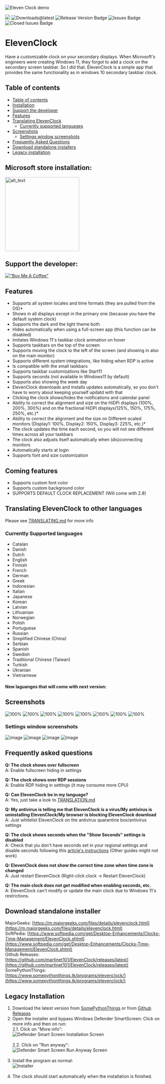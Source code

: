 ![Eleven Clock demo](https://raw.githubusercontent.com/martinet101/ElevenClock/master/media/banner.webp)
<br>
<!--![Downloads Badge](https://img.shields.io/github/downloads/martinet101/ElevenClock/total.svg?style=for-the-badge)-->
[![](https://img.shields.io/github/downloads/martinet101/ElevenClock/2.7/total?style=for-the-badge)]() 
![Downloads@latest](https://img.shields.io/github/downloads/martinet101/ElevenClock/latest/total?style=for-the-badge)
![Release Version Badge](https://img.shields.io/github/v/release/martinet101/ElevenClock?style=for-the-badge)
![Issues Badge](https://img.shields.io/github/issues/martinet101/ElevenClock?style=for-the-badge)
![Closed Issues Badge](https://img.shields.io/github/issues-closed/martinet101/ElevenClock?color=%238256d0&style=for-the-badge)
# ElevenClock


<!--
![Downloads Badge](https://img.shields.io/github/downloads/martinet101/ElevenClock/total.svg?style=for-the-badge)
![Downloads@latest](https://img.shields.io/github/downloads/martinet101/ElevenClock/latest/total?style=for-the-badge)
![Release Version Badge](https://img.shields.io/github/v/release/martinet101/ElevenClock?style=for-the-badge)
![Forks](https://img.shields.io/github/forks/martinet101/ElevenClock?color=yellow&style=for-the-badge)
![Stars](https://img.shields.io/github/stars/martinet101/ElevenClock?color=yellow&style=for-the-badge)
<br>
![Issues Badge](https://img.shields.io/github/issues/martinet101/ElevenClock?style=for-the-badge)
![Closed Issues Badge](https://img.shields.io/github/issues-closed/martinet101/ElevenClock?color=%238256d0&style=for-the-badge)
![PRs Badge](https://img.shields.io/github/issues-pr/martinet101/ElevenClock?style=for-the-badge)
![Closed PRs Badge]( https://img.shields.io/github/issues-pr-closed/martinet101/ElevenClock?color=%238256d0&style=for-the-badge)

-->

Have a customizable clock on your secondary displays. When Microsoft's engineers were creating Windows 11, they forgot to add a clock on the secondary screen taskbar. So I did that. ElevenClock is a simple app that provides the same functionality as in windows 10 secondary taskbar clock.

## Table of contents
 - [Table of contents](#table-of-contents)
 - [Installation](#microsoft-store-installation)
 - [Support the developer](#support-the-developer)
 - [Features](#features)
 - [Translating ElevenClock](#translating-elevenclock-to-other-languages)
   - [Currently supported languages](#currently-supported-languages)
 - [Screenshots](#screenshots)
   - [Settings window screenshots](#settings-window-screenshots)
 - [Frequently Asked Questions](#frequently-asked-questions)
 - [Download standalone installers](#download-standalone-installer)
 - [Legacy installation](#legacy-installation)

## Microsoft store installation:

[<img alt="alt_text" width="240px" src="https://upload.wikimedia.org/wikipedia/commons/f/f7/Get_it_from_Microsoft_Badge.svg" href=""/>](https://somepythonthings.tk/redirect/?elevenclockstore)

## Support the developer:

[!["Buy Me A Coffee"](https://www.buymeacoffee.com/assets/img/custom_images/orange_img.png)](https://ko-fi.com/martinet101)
<br>



## Features

- Supports all system locales and time formats (they are pulled from the OS)*
- Shows in all displays except in the primary one (because you have the default system clock)
- Supports the dark and the light theme both
- Hides automatically when using a full-screen app (this function can be disabled)
- Imitates Windows 11's taskbar clock animation on hover
- Supports taskbars on the top of the screen
- Supports moving the clock to the left of the screen (and showing in also on the main monitor)
- Supports different system integrations, like hiding when RDP is active
- Is compatible with the small taskbars
- Supports taskbar customizations like Start11
- Supports seconds (not available in Windows11 by default)
- Supports also showing the week day
- ElevenClock downloads and installs updates automatically, so you don't have to worry about keeping yourself updatd with that
- Clicking the clock shows/hides the notifications and calendar panel
- Ability to correct the alignment and size on the HiDPi displays (100%, 200%, 300%) and on the fractional HiDPI displays(125%, 150%, 175%, 250%, etc.)*
- Ability to correct the alignment and the size on Different-scaled monitors (Display1: 100%, Display2: 150%, Display3: 225%, etc.)*
- The clock updates the time each second, so you will not see different times across all your taskbars
- The clock also adjusts itself automatically when (dis)connecting monitors
- Automatically starts at login
- Supports font and size customization

## Coming features 
- Supports custom font color
- Supports custom background color
- SUPPORTS DEFAULT CLOCK REPLACEMENT (Will come with 2.8)

## Translating ElevenClock to other languages
 Please see [TRANSLATING.md](https://github.com/martinet101/ElevenClock/blob/main/TRANSLATION.md) for more info


### Currently Supported languages
 - Catalan
 - Danish
 - Dutch
 - English
 - Finnish
 - French
 - German
 - Greek
 - Indonesian
 - Italian
 - Japanese
 - Korean
 - Latvian
 - Lithuanian
 - Norwegian
 - Polish
 - Portuguese 
 - Russian
 - Simplified Chinese (China)
 - Serbian
 - Spanish
 - Swedish
 - Traditional Chinese (Taiwan)
 - Turkish
 - Ukranian
 - Vietnamese

#### New laguanges that will come with next version:

## Screenshots

![100%](https://github.com/martinet101/ElevenClock/blob/main/media/img2.webp?raw=true)
![100%](https://github.com/martinet101/ElevenClock/blob/main/media/img3.webp?raw=true)
![100%](https://github.com/martinet101/ElevenClock/blob/main/media/img4.webp?raw=true)
![100%](https://github.com/martinet101/ElevenClock/blob/main/media/img5.webp?raw=true)
![100%](https://github.com/martinet101/ElevenClock/blob/main/media/img6.webp?raw=true)
![100%](https://github.com/martinet101/ElevenClock/blob/main/media/img7.webp?raw=true)
![100%](https://github.com/martinet101/ElevenClock/blob/main/media/img8.webp?raw=true)
![100%](https://github.com/martinet101/ElevenClock/blob/main/media/img9.webp?raw=true)

### Settings window screenshots
![image](https://user-images.githubusercontent.com/53119851/143274707-f7bc549c-de11-4745-b3b5-2e7b4b4b98a5.png)
![image](https://user-images.githubusercontent.com/53119851/143274793-25718b30-5e0a-4d5e-b81c-f13e9187db0c.png)
![image](https://user-images.githubusercontent.com/53119851/143274997-eb13bac7-e2fc-4521-a6bd-e56a7f19426e.png)
![image](https://user-images.githubusercontent.com/53119851/143275189-cdfa92aa-7d57-441e-8cc5-3805bc5d2b63.png)


## Frequently asked questions

**Q: The clock shows over fullscreen**<br>
A: Enable fullscreen hiding in settings<br>

**Q: The clock shows over RDP sessions**<br>
A: Enable RDP hiding in settings (it may consume more CPU)<br>

**Q: Can ElevenClock be in my language?**<br>
A: Yes, just take a look to [TRANSLATION.md](https://github.com/martinet101/ElevenClock/blob/main/TRANSLATION.md)<br>

**Q: My antivirus is telling me that ElevenClock is a virus/My antivirus is uninstalling ElevenClock/My browser is blocking ElevenClock download**<br>
A: Just whitelist ElevenClock on the antivirus quarantine box/antivirus settings<br>

**Q: The clock shows seconds when the "Show Seconds" settings is disabled**<br>
A: Check that yiu don't have seconds set in your regional settings and disable seconds following this [article's instructions](https://www.howtogeek.com/325096/how-to-make-windows-10s-taskbar-clock-display-seconds/) (Other guides might not work)<br>

**Q: ElevenClock does not show the correct time zone when time zone is changed**<br>
A: Just restart ElevenClock (Right-click clock -> Restart ElevenClock)<br>

**Q: The main clock does not get modified when enabling seconds, etc.**<br>
A: ElevenClock can't modify or update  the main clock due to Windows 11's restrictions.


## Download standalone installer

MajorGeeks: [https://m.majorgeeks.com/files/details/elevenclock.html](https://m.majorgeeks.com/files/details/elevenclock.html)<br>
SoftPedia: [https://www.softpedia.com/get/Desktop-Enhancements/Clocks-Time-Management/ElevenClock.shtml](https://www.softpedia.com/get/Desktop-Enhancements/Clocks-Time-Management/ElevenClock.shtml)<br>
Github Releases: [https://github.com/martinet101/ElevenClock/releases/latest](https://github.com/martinet101/ElevenClock/releases/latest)<br>
SomePythonThings: [https://www.somepythonthings.tk/programs/elevenclock/](https://www.somepythonthings.tk/programs/elevenclock/)<br>

## Legacy Installation

 1. Download the latest version from [SomePythonThings](https://www.somepythonthings.tk/programs/elevenclock/#downloadSection) or from [Github Releases](https://github.com/martinet101/ElevenClock/releases)
 2. Open the installer and bypass Windows Defender SmartScreen: Click on more info and then on run:<br>
     2.1.  Click on "More info":<br>
     ![Defender Smart Screen Installation Screen](https://github.com/martinet101/ElevenClock/blob/main/media/smartscreen1.jpg?raw=true)<br><br>
     2.2. Click on "Run anyway":<br>
     ![Defender Smart Screen Run Anyway Screen](https://github.com/martinet101/ElevenClock/blob/main/media/smartscreen2.jpg?raw=true)<br><br>
 3. Install the program as normal:<br>![Installer](https://github.com/martinet101/ElevenClock/blob/main/media/elevenclock_7.png?raw=true)<br><br>
 4. The clock should start automatically when the installation is finished.


